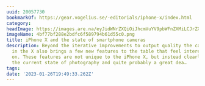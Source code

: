 ```yaml
---
uuid: 20057730
bookmarkOf: https://gear.vogelius.se/-editorials/iphone-x/index.html
category: 
headImage: https://images.are.na/eyJidWNrZXQiOiJhcmVuYV9pbWFnZXMiLCJrZXkiOiIyMDA1NzczMC9vcmlnaW5hbF80YmY3N2JmMjg4ZTJiZGZjNmY1ODk3OTRiNjFkNTVjMC5wbmciLCJlZGl0cyI6eyJyZXNpemUiOnsid2lkdGgiOjEyMDAsImhlaWdodCI6MTIwMCwiZml0IjoiaW5zaWRlIiwid2l0aG91dEVubGFyZ2VtZW50Ijp0cnVlfSwid2VicCI6eyJxdWFsaXR5Ijo5MH0sImpwZWciOnsicXVhbGl0eSI6OTB9LCJyb3RhdGUiOm51bGx9fQ==?bc=0
imageName: 4bf77bf288e2bdfc6f589794b61d55c0.png
title: iPhone X and the state of smartphone cameras
description: Beyond the iterative improvements to output quality the camera system
  in the X also brings a few new features to the table that feel interesting to touch
  on. These features are not unique to the iPhone X, but instead clearly illustrates
  the current state of photography and quite probably a great dea…
tags: 
date: '2023-01-26T19:49:33.262Z'
---
```

